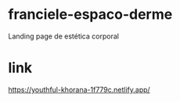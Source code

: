 # franciele-espaco-derme
Landing page de estética corporal

# link
https://youthful-khorana-1f779c.netlify.app/
